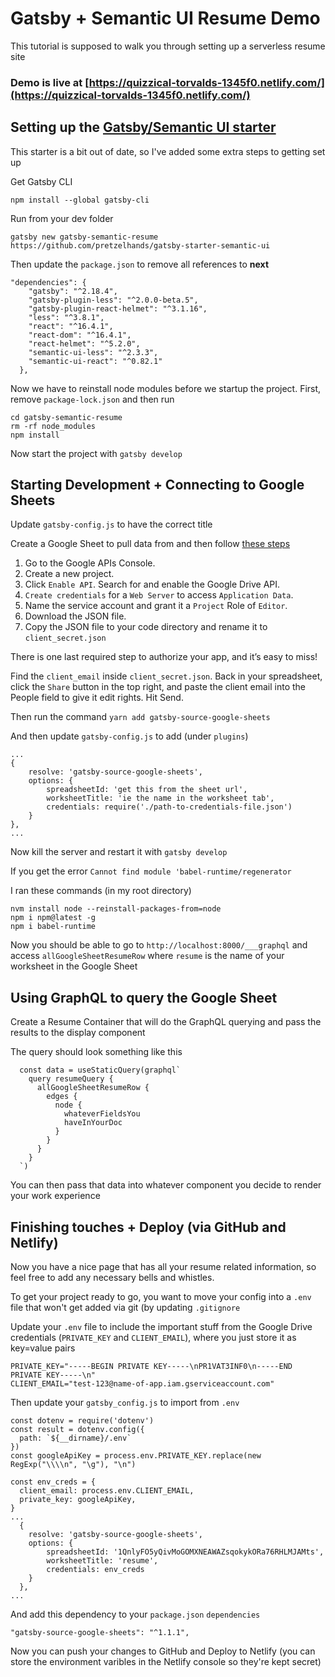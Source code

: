 # Gatsby + Semantic UI Resume Demo

This tutorial is supposed to walk you through setting up a serverless resume site

### Demo is live at [https://quizzical-torvalds-1345f0.netlify.com/](https://quizzical-torvalds-1345f0.netlify.com/)

## Setting up the [Gatsby/Semantic UI starter](https://github.com/pretzelhands/gatsby-starter-semantic-ui)

This starter is a bit out of date, so I've added some extra steps to getting set up

Get Gatsby CLI

`npm install --global gatsby-cli`

Run from your dev folder

`gatsby new gatsby-semantic-resume https://github.com/pretzelhands/gatsby-starter-semantic-ui`

Then update the `package.json` to remove all references to **next**

```  
"dependencies": {
    "gatsby": "^2.18.4",
    "gatsby-plugin-less": "^2.0.0-beta.5",
    "gatsby-plugin-react-helmet": "^3.1.16",
    "less": "^3.8.1",
    "react": "^16.4.1",
    "react-dom": "^16.4.1",
    "react-helmet": "^5.2.0",
    "semantic-ui-less": "^2.3.3",
    "semantic-ui-react": "^0.82.1"
  },
```  
  
Now we have to reinstall node modules before we startup the project. First, remove `package-lock.json` and then run

```
cd gatsby-semantic-resume
rm -rf node_modules
npm install
```

Now start the project with `gatsby develop`

## Starting Development + Connecting to Google Sheets

Update `gatsby-config.js` to have the correct title

Create a Google Sheet to pull data from and then follow [these steps](https://www.twilio.com/blog/2017/03/google-spreadsheets-and-javascriptnode-js.html)

1. Go to the Google APIs Console.
2. Create a new project.
3. Click `Enable API`. Search for and enable the Google Drive API.
4. `Create credentials` for a `Web Server` to access `Application Data`.
5. Name the service account and grant it a `Project` Role of `Editor`.
6. Download the JSON file.
7. Copy the JSON file to your code directory and rename it to `client_secret.json`
 

There is one last required step to authorize your app, and it’s easy to miss!

Find the `client_email` inside `client_secret.json`. Back in your spreadsheet, click the `Share` button in the top right, and paste the client email into the People field to give it edit rights. Hit Send.

Then run the command `yarn add gatsby-source-google-sheets`

And then update `gatsby-config.js` to add (under `plugins`)

```
...
{
    resolve: 'gatsby-source-google-sheets',
    options: {
        spreadsheetId: 'get this from the sheet url',
        worksheetTitle: 'ie the name in the worksheet tab',
        credentials: require('./path-to-credentials-file.json')
    }
},
...
```

Now kill the server and restart it with `gatsby develop`

If you get the error `Cannot find module 'babel-runtime/regenerator`

I ran these commands (in my root directory)

```
nvm install node --reinstall-packages-from=node
npm i npm@latest -g
npm i babel-runtime
```

Now you should be able to go to `http://localhost:8000/___graphql` and access `allGoogleSheetResumeRow` where `resume` is the name of your worksheet in the Google Sheet

## Using GraphQL to query the Google Sheet

Create a Resume Container that will do the GraphQL querying and pass the results to the display component

The query should look something like this

```
  const data = useStaticQuery(graphql`
    query resumeQuery {
      allGoogleSheetResumeRow {
        edges {
          node {
			whateverFieldsYou
			haveInYourDoc
          }
        }
      }
    }
  `)
```

You can then pass that data into whatever component you decide to render your work experience

## Finishing touches + Deploy (via GitHub and Netlify)

Now you have a nice page that has all your resume related information, so feel free to add any necessary bells and whistles.

To get your project ready to go, you want to move your config into a `.env` file that won't get added via git (by updating `.gitignore`

Update your `.env` file to include the important stuff from the Google Drive credentials (`PRIVATE_KEY` and `CLIENT_EMAIL`), where you just store it as key=value pairs

```
PRIVATE_KEY="-----BEGIN PRIVATE KEY-----\nPR1VAT3INF0\n-----END PRIVATE KEY-----\n"
CLIENT_EMAIL="test-123@name-of-app.iam.gserviceaccount.com"
```

Then update your `gatsby_config.js` to import from `.env`

```
const dotenv = require('dotenv')
const result = dotenv.config({
  path: `${__dirname}/.env`
})
const googleApiKey = process.env.PRIVATE_KEY.replace(new RegExp("\\\\n", "\g"), "\n")

const env_creds = {
  client_email: process.env.CLIENT_EMAIL,
  private_key: googleApiKey,
}
...
  {
    resolve: 'gatsby-source-google-sheets',
    options: {
        spreadsheetId: '1QnlyFO5yQivMoGOMXNEAWAZsqokykORa76RHLMJAMts',
        worksheetTitle: 'resume',
        credentials: env_creds
    }
  },
...
``` 

And add this dependency to your `package.json` `dependencies`

`"gatsby-source-google-sheets": "^1.1.1",`

Now you can push your changes to GitHub and Deploy to Netlify (you can store the environment varibles in the Netlify console so they're kept secret)
